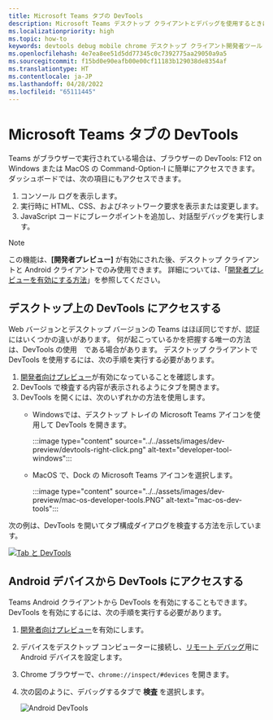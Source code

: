 ```yaml
---
title: Microsoft Teams タブの DevTools
description: Microsoft Teams デスクトップ クライアントとデバッグを使用するときに DevTools にアクセスする方法について説明します
ms.localizationpriority: high
ms.topic: how-to
keywords: devtools debug mobile chrome デスクトップ クライアント開発者ツール タブ
ms.openlocfilehash: 4e7ea8ee51d5dd77345c0c7392775aa29050a9a5
ms.sourcegitcommit: f15bd0e90eafb00e00cf11183b129038de8354af
ms.translationtype: HT
ms.contentlocale: ja-JP
ms.lasthandoff: 04/28/2022
ms.locfileid: "65111445"
---
```

# <a name="devtools-for-microsoft-teams-tabs"></a>Microsoft Teams タブの DevTools

Teams がブラウザーで実行されている場合は、ブラウザーの DevTools: F12 on Windows または MacOS の Command-Option-I に簡単にアクセスできます。 ダッシュボードでは、次の項目にもアクセスできます。

1. コンソール ログを表示します。
1. 実行時に HTML、CSS、およびネットワーク要求を表示または変更します。
1. JavaScript コードにブレークポイントを追加し、対話型デバッグを実行します。

> [!NOTE]
> この機能は、**[開発者プレビュー]** が有効にされた後、デスクトップ クライアントと Android クライアントでのみ使用できます。 詳細については、「[開発者プレビューを有効にする方法](~/resources/dev-preview/developer-preview-intro.md)」を参照してください。

## <a name="access-devtools-on-the-desktop"></a>デスクトップ上の DevTools にアクセスする

Web バージョンとデスクトップ バージョンの Teams はほぼ同じですが、認証にはいくつかの違いがあります。 何が起こっているかを把握する唯一の方法は、DevTools の使用　である場合があります。 デスクトップ クライアントで DevTools を使用するには、次の手順を実行する必要があります。

1. [開発者向けプレビュー](~/resources/dev-preview/developer-preview-intro.md)が有効になっていることを確認します。
1. DevTools で検査する内容が表示されるようにタブを開きます。
1. DevTools を開くには、次のいずれかの方法を使用します。
    * Windowsでは、デスクトップ トレイの Microsoft Teams アイコンを使用して DevTools を開きます。

      :::image type="content" source="../../assets/images/dev-preview/devtools-right-click.png" alt-text="developer-tool-windows":::

    * MacOS で、Dock の Microsoft Teams アイコンを選択します。

      :::image type="content" source="../../assets/images/dev-preview/mac-os-developer-tools.PNG" alt-text="mac-os-dev-tools":::

次の例は、DevTools を開いてタブ構成ダイアログを検査する方法を示しています。

   [![Tab と DevTools](~/assets/images/dev-preview/tab-and-devtools.png)](~/assets/images/dev-preview/tab-and-devtools.png#lightbox)

## <a name="access-devtools-from-an-android-device"></a>Android デバイスから DevTools にアクセスする

Teams Android クライアントから DevTools を有効にすることもできます。 DevTools を有効にするには、次の手順を実行する必要があります。

1. [開発者向けプレビュー](~/resources/dev-preview/developer-preview-intro.md)を有効にします。
1. デバイスをデスクトップ コンピューターに接続し、[リモート デバッグ](https://developers.google.com/web/tools/chrome-devtools/remote-debugging/)用に Android デバイスを設定します。
1. Chrome ブラウザーで、`chrome://inspect/#devices` を開きます。
1. 次の図のように、デバッグするタブで **検査** を選択します。

   ![Android DevTools](~/assets/images/android-devtools.png)
